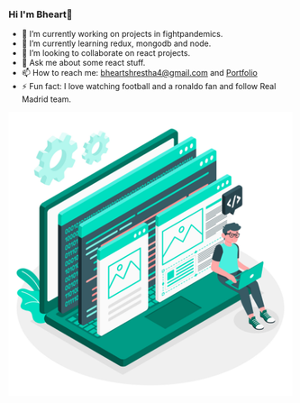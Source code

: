 ### Hi I'm Bheart👋

- 🔭 I’m currently working on projects in fightpandemics.
- 🌱 I’m currently learning redux, mongodb and node.
- 👯 I’m looking to collaborate on react projects.
- 💬 Ask me about some react stuff.
- 📫 How to reach me: bheartshrestha4@gmail.com and [Portfolio](https://upbeat-nightingale-7bb892.netlify.app/)
- ⚡ Fun fact: I love watching football and a ronaldo fan and follow Real Madrid team.

<img src="3657664.jpg"
     alt="Developer activity illustration"
     style="float: left; margin-right: 10px;" />
